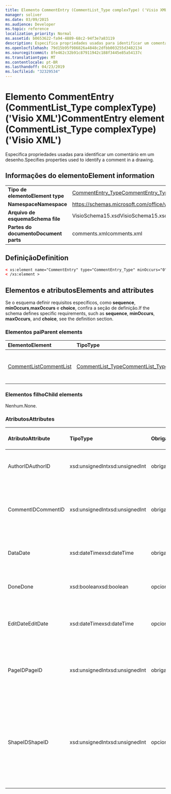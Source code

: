 ```yaml
---
title: Elemento CommentEntry (CommentList_Type complexType) ('Visio XML')
manager: soliver
ms.date: 03/09/2015
ms.audience: Developer
ms.topic: reference
localization_priority: Normal
ms.assetid: b0653622-fa94-4889-68c2-94f3e7a83119
description: Especifica propriedades usadas para identificar um comentário em um desenho.
ms.openlocfilehash: 79d15b95f986826a4848c2dfbb003255d3482134
ms.sourcegitcommit: 8fe462c32b91c87911942c188f3445e85a54137c
ms.translationtype: MT
ms.contentlocale: pt-BR
ms.lasthandoff: 04/23/2019
ms.locfileid: "32329534"
---
```

# <a name="commententry-element-commentlisttype-complextype-visio-xml"></a><span data-ttu-id="efa87-103">Elemento CommentEntry (CommentList_Type complexType) ('Visio XML')</span><span class="sxs-lookup"><span data-stu-id="efa87-103">CommentEntry element (CommentList_Type complexType) ('Visio XML')</span></span>

<span data-ttu-id="efa87-104">Especifica propriedades usadas para identificar um comentário em um desenho.</span><span class="sxs-lookup"><span data-stu-id="efa87-104">Specifies properties used to identify a comment in a drawing.</span></span>
  
## <a name="element-information"></a><span data-ttu-id="efa87-105">Informações do elemento</span><span class="sxs-lookup"><span data-stu-id="efa87-105">Element information</span></span>

|||
|:-----|:-----|
|<span data-ttu-id="efa87-106">**Tipo de elemento**</span><span class="sxs-lookup"><span data-stu-id="efa87-106">**Element type**</span></span> <br/> |[<span data-ttu-id="efa87-107">CommentEntry_Type</span><span class="sxs-lookup"><span data-stu-id="efa87-107">CommentEntry_Type</span></span>](commententry_type-complextypevisio-xml.md) <br/> |
|<span data-ttu-id="efa87-108">**Namespace**</span><span class="sxs-lookup"><span data-stu-id="efa87-108">**Namespace**</span></span> <br/> |https://schemas.microsoft.com/office/visio/2012/main  <br/> |
|<span data-ttu-id="efa87-109">**Arquivo de esquema**</span><span class="sxs-lookup"><span data-stu-id="efa87-109">**Schema file**</span></span> <br/> |<span data-ttu-id="efa87-110">VisioSchema15.xsd</span><span class="sxs-lookup"><span data-stu-id="efa87-110">VisioSchema15.xsd</span></span>  <br/> |
|<span data-ttu-id="efa87-111">**Partes do documento**</span><span class="sxs-lookup"><span data-stu-id="efa87-111">**Document parts**</span></span> <br/> |<span data-ttu-id="efa87-112">comments.xml</span><span class="sxs-lookup"><span data-stu-id="efa87-112">comments.xml</span></span>  <br/> |
   
## <a name="definition"></a><span data-ttu-id="efa87-113">Definição</span><span class="sxs-lookup"><span data-stu-id="efa87-113">Definition</span></span>

```XML
< xs:element name="CommentEntry" type="CommentEntry_Type" minOccurs="0" maxOccurs="unbounded" >
< /xs:element >
```

## <a name="elements-and-attributes"></a><span data-ttu-id="efa87-114">Elementos e atributos</span><span class="sxs-lookup"><span data-stu-id="efa87-114">Elements and attributes</span></span>

<span data-ttu-id="efa87-115">Se o esquema definir requisitos específicos, como **sequence**, **minOccurs**,**maxOccurs** e **choice**, confira a seção de definição.</span><span class="sxs-lookup"><span data-stu-id="efa87-115">If the schema defines specific requirements, such as **sequence**, **minOccurs**, **maxOccurs**, and **choice**, see the definition section.</span></span> 
  
### <a name="parent-elements"></a><span data-ttu-id="efa87-116">Elementos pai</span><span class="sxs-lookup"><span data-stu-id="efa87-116">Parent elements</span></span>

|<span data-ttu-id="efa87-117">**Elemento**</span><span class="sxs-lookup"><span data-stu-id="efa87-117">**Element**</span></span>|<span data-ttu-id="efa87-118">**Tipo**</span><span class="sxs-lookup"><span data-stu-id="efa87-118">**Type**</span></span>|<span data-ttu-id="efa87-119">**Descrição**</span><span class="sxs-lookup"><span data-stu-id="efa87-119">**Description**</span></span>|
|:-----|:-----|:-----|
|[<span data-ttu-id="efa87-120">CommentList</span><span class="sxs-lookup"><span data-stu-id="efa87-120">CommentList</span></span>](commentlist-element-comments_type-complextypevisio-xml.md) <br/> |[<span data-ttu-id="efa87-121">CommentList_Type</span><span class="sxs-lookup"><span data-stu-id="efa87-121">CommentList_Type</span></span>](commentlist_type-complextypevisio-xml.md) <br/> |<span data-ttu-id="efa87-122">Especifica os comentários em um desenho.</span><span class="sxs-lookup"><span data-stu-id="efa87-122">Specifies the comments in a drawing.</span></span>  <br/> |
   
### <a name="child-elements"></a><span data-ttu-id="efa87-123">Elementos filho</span><span class="sxs-lookup"><span data-stu-id="efa87-123">Child elements</span></span>

<span data-ttu-id="efa87-124">Nenhum.</span><span class="sxs-lookup"><span data-stu-id="efa87-124">None.</span></span>
  
### <a name="attributes"></a><span data-ttu-id="efa87-125">Atributos</span><span class="sxs-lookup"><span data-stu-id="efa87-125">Attributes</span></span>

|<span data-ttu-id="efa87-126">**Atributo**</span><span class="sxs-lookup"><span data-stu-id="efa87-126">**Attribute**</span></span>|<span data-ttu-id="efa87-127">**Tipo**</span><span class="sxs-lookup"><span data-stu-id="efa87-127">**Type**</span></span>|<span data-ttu-id="efa87-128">**Obrigatório**</span><span class="sxs-lookup"><span data-stu-id="efa87-128">**Required**</span></span>|<span data-ttu-id="efa87-129">**Descrição**</span><span class="sxs-lookup"><span data-stu-id="efa87-129">**Description**</span></span>|<span data-ttu-id="efa87-130">**Valores possíveis**</span><span class="sxs-lookup"><span data-stu-id="efa87-130">**Possible values**</span></span>|
|:-----|:-----|:-----|:-----|:-----|
|<span data-ttu-id="efa87-131">AuthorID</span><span class="sxs-lookup"><span data-stu-id="efa87-131">AuthorID</span></span>  <br/> |<span data-ttu-id="efa87-132">xsd:unsignedInt</span><span class="sxs-lookup"><span data-stu-id="efa87-132">xsd:unsignedInt</span></span>  <br/> |<span data-ttu-id="efa87-133">obrigatório</span><span class="sxs-lookup"><span data-stu-id="efa87-133">required</span></span>  <br/> |<span data-ttu-id="efa87-134">Valor baseado em um que identifica o autor.</span><span class="sxs-lookup"><span data-stu-id="efa87-134">A one-based value that identifies the author.</span></span>  <br/> |<span data-ttu-id="efa87-135">Valores do tipo xsd:unsignedInt.</span><span class="sxs-lookup"><span data-stu-id="efa87-135">Values of the xsd:unsignedInt type.</span></span>  <br/> |
|<span data-ttu-id="efa87-136">CommentID</span><span class="sxs-lookup"><span data-stu-id="efa87-136">CommentID</span></span>  <br/> |<span data-ttu-id="efa87-137">xsd:unsignedInt</span><span class="sxs-lookup"><span data-stu-id="efa87-137">xsd:unsignedInt</span></span>  <br/> |<span data-ttu-id="efa87-138">obrigatório</span><span class="sxs-lookup"><span data-stu-id="efa87-138">required</span></span>  <br/> |<span data-ttu-id="efa87-139">Um valor exclusivo que identifica o comentário em uma página de desenho.</span><span class="sxs-lookup"><span data-stu-id="efa87-139">A unique value that identifies the comment in a drawing page.</span></span>  <br/> |<span data-ttu-id="efa87-140">Valores do tipo xsd:unsignedInt.</span><span class="sxs-lookup"><span data-stu-id="efa87-140">Values of the xsd:unsignedInt type.</span></span>  <br/> |
|<span data-ttu-id="efa87-141">Data</span><span class="sxs-lookup"><span data-stu-id="efa87-141">Date</span></span>  <br/> |<span data-ttu-id="efa87-142">xsd:dateTime</span><span class="sxs-lookup"><span data-stu-id="efa87-142">xsd:dateTime</span></span>  <br/> |<span data-ttu-id="efa87-143">obrigatório</span><span class="sxs-lookup"><span data-stu-id="efa87-143">required</span></span>  <br/> |<span data-ttu-id="efa87-144">Especifica quando um comentário foi criado.</span><span class="sxs-lookup"><span data-stu-id="efa87-144">Specifies when a comment was created.</span></span>  <br/> |<span data-ttu-id="efa87-145">Valores do tipo xsd:dateTime.</span><span class="sxs-lookup"><span data-stu-id="efa87-145">Values of the xsd:dateTime type.</span></span>  <br/> |
|<span data-ttu-id="efa87-146">Done</span><span class="sxs-lookup"><span data-stu-id="efa87-146">Done</span></span>  <br/> |<span data-ttu-id="efa87-147">xsd:boolean</span><span class="sxs-lookup"><span data-stu-id="efa87-147">xsd:boolean</span></span>  <br/> |<span data-ttu-id="efa87-148">opcional</span><span class="sxs-lookup"><span data-stu-id="efa87-148">optional</span></span>  <br/> |<span data-ttu-id="efa87-149">Especifica o estado atual do comentário.</span><span class="sxs-lookup"><span data-stu-id="efa87-149">Specifies the current state of the comment.</span></span>  <br/> |<span data-ttu-id="efa87-150">Valores do tipo xsd:boolean.</span><span class="sxs-lookup"><span data-stu-id="efa87-150">Values of the xsd:boolean type.</span></span>  <br/> |
|<span data-ttu-id="efa87-151">EditDate</span><span class="sxs-lookup"><span data-stu-id="efa87-151">EditDate</span></span>  <br/> |<span data-ttu-id="efa87-152">xsd:dateTime</span><span class="sxs-lookup"><span data-stu-id="efa87-152">xsd:dateTime</span></span>  <br/> |<span data-ttu-id="efa87-153">opcional</span><span class="sxs-lookup"><span data-stu-id="efa87-153">optional</span></span>  <br/> |<span data-ttu-id="efa87-154">Especifica quando um comentário foi alterado pela última vez.</span><span class="sxs-lookup"><span data-stu-id="efa87-154">Specifies when a comment was last changed.</span></span>  <br/> |<span data-ttu-id="efa87-155">Valores do tipo xsd:dateTime.</span><span class="sxs-lookup"><span data-stu-id="efa87-155">Values of the xsd:dateTime type.</span></span>  <br/> |
|<span data-ttu-id="efa87-156">PageID</span><span class="sxs-lookup"><span data-stu-id="efa87-156">PageID</span></span>  <br/> |<span data-ttu-id="efa87-157">xsd:unsignedInt</span><span class="sxs-lookup"><span data-stu-id="efa87-157">xsd:unsignedInt</span></span>  <br/> |<span data-ttu-id="efa87-158">obrigatório</span><span class="sxs-lookup"><span data-stu-id="efa87-158">required</span></span>  <br/> |<span data-ttu-id="efa87-159">Um valor que identifica a página de desenho em que o comentário está ativo.</span><span class="sxs-lookup"><span data-stu-id="efa87-159">A value that identifies the drawing page the comment is on.</span></span>  <br/> |<span data-ttu-id="efa87-160">Valores do tipo xsd:unsignedInt.</span><span class="sxs-lookup"><span data-stu-id="efa87-160">Values of the xsd:unsignedInt type.</span></span>  <br/> |
|<span data-ttu-id="efa87-161">ShapeID</span><span class="sxs-lookup"><span data-stu-id="efa87-161">ShapeID</span></span>  <br/> |<span data-ttu-id="efa87-162">xsd:unsignedInt</span><span class="sxs-lookup"><span data-stu-id="efa87-162">xsd:unsignedInt</span></span>  <br/> |<span data-ttu-id="efa87-163">opcional</span><span class="sxs-lookup"><span data-stu-id="efa87-163">optional</span></span>  <br/> |<span data-ttu-id="efa87-164">Um valor que identifica a forma em que o comentário está.</span><span class="sxs-lookup"><span data-stu-id="efa87-164">A value that identifies the shape the comment is on.</span></span> <span data-ttu-id="efa87-165">Se nenhum ShapeID for especificado, o comentário se refere à página de desenho.</span><span class="sxs-lookup"><span data-stu-id="efa87-165">If no ShapeID is specified, the comment refers to the drawing page.</span></span>  <br/> |<span data-ttu-id="efa87-166">Valores do tipo xsd:unsignedInt.</span><span class="sxs-lookup"><span data-stu-id="efa87-166">Values of the xsd:unsignedInt type.</span></span>  <br/> |
   

